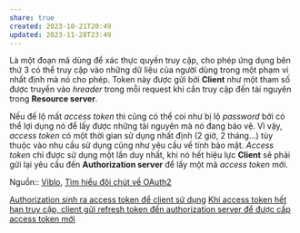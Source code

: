 ```yaml
---
share: true
created: 2023-10-21T20:49
updated: 2023-11-28T23:49
---
```

Là một đoạn mã dùng để xác thực quyền truy cập, cho phép ứng dụng bên thứ 3 có thể truy cập vào những dữ liệu của người dùng trong một phạm vi nhất định mà nó cho phép. Token này được gửi bởi **Client** như một tham số được truyền vào _hreader_ trong mỗi request khi cần truy cập đến tài nguyên trong **Resource server**.

Nếu để lộ mất _access token_ thì cũng có thể coi như bị lộ _password_ bởi có thể lợi dụng nó để lấy được những tài nguyên mà nó đang bảo vệ. Vì vậy, _access token_ có một thời gian sử dụng nhất định (2 giờ, 2 tháng...) tùy thuộc vào nhu cầu sử dụng cũng như yêu cầu về tính bảo mật. _Access token_ chỉ được sử dụng một lần duy nhất, khi nó hết hiệu lực **Client** sẽ phải gửi lại yêu cầu đến **Authorization server** để lấy một mã _access token_ mới.

Nguồn:: [Viblo](../../%CE%9E%20Ngu%E1%BB%93n%20v%C3%A0%20t%C3%A0i%20nguy%C3%AAn%20h%E1%BB%97%20tr%E1%BB%A3/%CE%9E%20Ngu%E1%BB%93n/Viblo.md), [Tìm hiểu đôi chút về OAuth2](https://viblo.asia/p/tim-hieu-doi-chut-ve-oauth2-eW65GvMLlDO)

[Authorization sinh ra access token để client sử dụng](./Authorization%20sinh%20ra%20access%20token%20%C4%91%E1%BB%83%20client%20s%E1%BB%AD%20d%E1%BB%A5ng.md) 
[Khi access token hết hạn truy cập, client gửi refresh token đến authorization server để được cấp access token mới](./Khi%20access%20token%20h%E1%BA%BFt%20h%E1%BA%A1n%20truy%20c%E1%BA%ADp,%20client%20g%E1%BB%ADi%20refresh%20token%20%C4%91%E1%BA%BFn%20authorization%20server%20%C4%91%E1%BB%83%20%C4%91%C6%B0%E1%BB%A3c%20c%E1%BA%A5p%20access%20token%20m%E1%BB%9Bi.md) 
